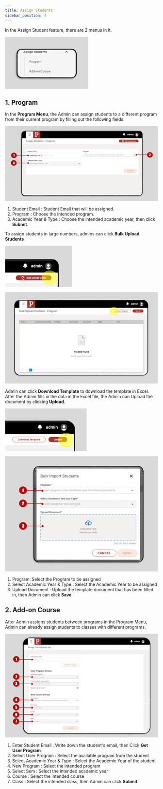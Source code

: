 ```yaml
---
title: Assign Students
sidebar_position: 4
---
```

In the Assign Student feature, there are 2 menus in it.

![](/img/assign-student.png)

## **1. Program**

In the **Program Menu**, the Admin can assign students to a different program from their current program by filling out the following fields:

![](/img/1.-program-menu.png)

1. Student Email : Student Email that will be assigned.
2. Program : Choose the intended program.
3. Academic Year & Type : Choose the intended academic year, then click **Submit**.

To assign students in large numbers, admins can click **Bulk Upload Students**

![](/img/2.-bulk-upload-users.png)

![](/img/3.-download-template.png)

Admin can click **Download Template** to download the template in Excel. After the Admin fills in the data in the Excel file, the Admin can Upload the document by clicking **Upload**.

![](/img/4.-upload.png)

![](/img/5.-bulk-import-students.png)

1. Program: Select the Program to be assigned
2. Select Academic Year & Type : Select the Academic Year to be assigned
3. Upload Document : Upload the template document that has been filled in, then Admin can click **Save**

## **2. Add-on Course**

After Admin assigns students between programs in the Program Menu, Admin can already assign students to classes with different programs.

![](/img/6.-add-on-course.png)

1. Enter Student Email : Write down the student's email, then Click **Get User Program**
2. Select User Program : Select the available program from the student
3. Select Academic Year & Type : Select the Academic Year of the student
4. New Program : Select the intended program
5. Select Sem : Select the intended academic year
6. Course : Select the intended course
7. Class : Select the intended class, then Admin can click **Submit**
